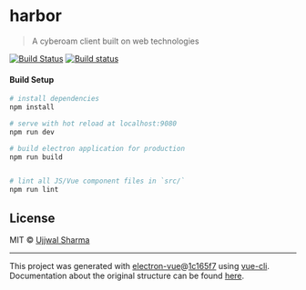 # harbor

> A cyberoam client built on web technologies

[![Build Status](https://travis-ci.org/ryzokuken/harbor.svg?branch=master)](https://travis-ci.org/ryzokuken/harbor)
[![Build status](https://ci.appveyor.com/api/projects/status/0fc3t014yu1eswt0/branch/master?svg=true)](https://ci.appveyor.com/project/ryzokuken/harbor-ajonj/branch/master)

#### Build Setup

``` bash
# install dependencies
npm install

# serve with hot reload at localhost:9080
npm run dev

# build electron application for production
npm run build


# lint all JS/Vue component files in `src/`
npm run lint

```

## License

MIT © [Ujjwal Sharma](https://ryzokuken.github.io)

---

This project was generated with [electron-vue](https://github.com/SimulatedGREG/electron-vue)@[1c165f7](https://github.com/SimulatedGREG/electron-vue/tree/1c165f7c5e56edaf48be0fbb70838a1af26bb015) using [vue-cli](https://github.com/vuejs/vue-cli). Documentation about the original structure can be found [here](https://simulatedgreg.gitbooks.io/electron-vue/content/index.html).
